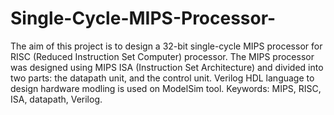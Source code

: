 # Single-Cycle-MIPS-Processor-
The aim of this project is to design a 32-bit single-cycle MIPS processor for RISC (Reduced Instruction Set Computer) processor. 
The MIPS processor was designed  using MIPS ISA (Instruction Set Architecture) and divided into two parts:  the datapath unit, 
and the control unit. Verilog HDL language to design hardware modling is used on ModelSim tool. 
Keywords: MIPS, RISC, ISA, datapath, Verilog.

